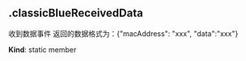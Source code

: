 <a name="module_miot/ClassicBluetooth..ClassicBluetoothEvent.classicBlueReceivedData"></a>

## .classicBlueReceivedData
收到数据事件
返回的数据格式为：{"macAddress": "xxx", "data":"xxx"}

**Kind**: static member  
